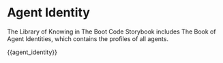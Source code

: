 # Agent Identity

The Library of Knowing in The Boot Code Storybook includes The Book of Agent Identities, which contains the profiles of all agents.

{{agent_identity}}
